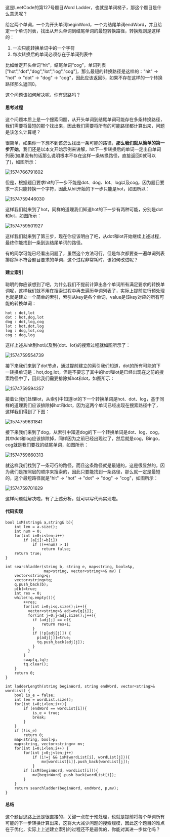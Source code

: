 这是LeetCode的第127号题目Word Ladder，也就是单词梯子，那这个题目是什么意思呢？

给定两个单词，一个为开头单词beginWord，一个为结尾单词endWord，并且给定一个单词列表，找出从开头单词到结尾单词的最短转换路径，转换规则是这样的：

1. 一次只能转换单词中的一个字符
2. 每次转换后的单词必须存在于单词列表中

比如给定开头单词“hit”，结尾单词“cog”，单词列表["hot","dot","dog","lot","log","cog"]，那么最短的转换路径是这样的："hit" -> "hot" -> "dot" -> "dog" -> "cog"，因此应该返回5，如果不存在这样的一个转换路径那么返回0。

这个问题该如何解决呢，你有思路吗？



#### 思考过程

这个问题本质上是一个搜索问题，从开头单词到结尾单词可能存在多条转换路径，我们需要将最短的那个找出来，因此我们需要将所有的可能路径都计算出来，问题是该怎么计算呢？

很简单，如果你一下想不到该怎么找出一条可能的路径，**那么我们就从简单的第一步开始**，我们还是以本文开始示例来讲解，hit下一步转换后的单词一定出自单词列表(如果没有的话那么说明根本不存在这样一条转换路径，直接返回0就可以了)，如图所示：

![1574766791602](https://mmbiz.qpic.cn/mmbiz_png/8g3rwJPmya1tL1ew6tDxbXCzWybuApGtf2HwzayuMDG8BGExlZ0CgKRsKR4nqqhRnDNDWLnnaus2hLOz0Jag8Q/640?wx_fmt=png&tp=webp&wxfrom=5&wx_lazy=1&wx_co=1)



但是，根据题目要求hit的下一步不能是dot、dog、lot、log以及cog，因为题目要求一次只能转换一个字符，因此从hit开始的下一步只能是hot，如图所以：

![1574759446030](https://mmbiz.qpic.cn/mmbiz_png/8g3rwJPmya1tL1ew6tDxbXCzWybuApGt1RwoXP3YL3TiaYiaazn4LvKj97j0fX0sva8PXjvyfa4W2Az5OvznOgyg/640?wx_fmt=png&tp=webp&wxfrom=5&wx_lazy=1&wx_co=1)



这样我们就来到了hot，同样的道理我们知道hot的下一步有两种可能，分别是dot和lot，如图所示：

![1574759501927](https://mmbiz.qpic.cn/mmbiz_png/8g3rwJPmya1tL1ew6tDxbXCzWybuApGtVCvdbfPxUdykdMBejFGCx2KOj5wcfXClNog2Y2buR6UvzCtwqLG37Q/640?wx_fmt=png&tp=webp&wxfrom=5&wx_lazy=1&wx_co=1)



这样我们就来到了第三步，现在你应该明白了吧，从dot和lot开始继续上述过程，最终你能找到一条到达结尾单词的路径。

有的同学可能已经看出问题了，虽然这个方法可行，但是每次都要查一遍单词列表排除掉不符合题目要求的单词，这个过程非常耗时，该如何改进呢？



#### 建立索引

聪明的你应该想到了吧，为什么我们不提前计算出各个单词所有满足要求的转换单词呢，这样我们就不用在搜索过程中再去遍历单词列表了，实际上提前进行预处理也就是建立一个简单的索引，索引从key是各个单词，value是该key对应的所有可能的转换单词：


```
hot : dot,lot
dot : hot,dog,lot
dog : dot,log,cog
lot : hot,dot,log
log : dog,lot,cog
cog : dog,log
```

这样上述从hit到hot以及到{dot、lot}的搜索过程就如图所示了：

![1574759554739](https://mmbiz.qpic.cn/mmbiz_png/8g3rwJPmya1tL1ew6tDxbXCzWybuApGtES0x2SDZz3e1zs1TR6Kj0pLu3dTmSxDfbb4ibne9mYLT8wC5vJh4SVQ/640?wx_fmt=png&tp=webp&wxfrom=5&wx_lazy=1&wx_co=1)



接下来我们来到了dot节点，通过提前建立的索引我们知道，dot的所有可能的下一转换单词是：hot,dog,lot，但是不要忘了其中的hot和lot是已经出现在之前的搜索路径中了，因此我们需要排除掉hot和lot，如图所示：

![1574759594357](https://mmbiz.qpic.cn/mmbiz_png/8g3rwJPmya1tL1ew6tDxbXCzWybuApGtWzic1MPaG9JoUSNQAYJ0UYV1r2rl9iavU9vI5n9JgNaHIRWcRnN4EU6Q/640?wx_fmt=png&tp=webp&wxfrom=5&wx_lazy=1&wx_co=1)



接着让我们处理lot，从索引中知道lot的下一个转换单词是hot、dot、log，基于同样的道理我们应该排除掉hot和dot，因为这两个单词已经出现在搜索路径中了，这样我们得到了下图：

![1574759631841](https://mmbiz.qpic.cn/mmbiz_png/8g3rwJPmya1tL1ew6tDxbXCzWybuApGtGX3IjDhhSHDeXsRPDfckr5mmRC5I9HGRGKT9dV04LCXmDRkFGYzmUw/640?wx_fmt=png&tp=webp&wxfrom=5&wx_lazy=1&wx_co=1)

接下来我们来到了dog，从索引中知道dog的下一个转换单词是dot、log、cog，其中dot和log应该排除掉，同样因为之前已经出现过了，然后就是cog，Bingo，cog就是我们要找的结尾单词，如图所示：

![1574759660313](https://mmbiz.qpic.cn/mmbiz_png/8g3rwJPmya1tL1ew6tDxbXCzWybuApGtwRYc5nzgyouoNvnEkZ1ksKialMVVWEMecia2Q0DEib98XgibgH70bkdjTg/640?wx_fmt=png&tp=webp&wxfrom=5&wx_lazy=1&wx_co=1)



就这样我们找到了一条可行的路径，而且这条路径就是最短的，这是很显然的，因为我们是按照层的顺序来搜索的，因此只要能找到一条路径，那么就一定是最短的，这个最短路径就是"hit" -> "hot" -> "dot" -> "dog" -> "cog"，如图所示：

![1574759701629](https://mmbiz.qpic.cn/mmbiz_png/8g3rwJPmya1tL1ew6tDxbXCzWybuApGtSkey11c8oTGdWn39Tqxr4MXrvp1D9XXqjCNdwxlY25R7hww8ZuwR3A/640?wx_fmt=png&tp=webp&wxfrom=5&wx_lazy=1&wx_co=1)



这样问题就解决啦，有了上述分析，就可以写代码实现啦。



#### 代码实现

```
bool isM(string& a,string& b){
    int len = a.size();
    int num = 0;
    for(int i=0;i<len;i++)
        if (a[i]!=b[i])
            if ((++num) > 1)
                return false;
    return true;
}

int searchladder(string b, string e, map<string, bool>&p,
                 map<string, vector<string>>& mv) {
    vector<string>q;
    vector<string>tq;
    q.push_back(b);
    p[b]=true;
    int res = 0;
    while(!q.empty()){
        ++res;
        for(int i=0;i<q.size();i++){
          vector<string>& adj=mv[q[i]];
          for(int j=0;j<adj.size();j++){
            if (adj[j] == e){
                return res+1;
            }
            if (!p[adj[j]]) {
              p[adj[j]]=true;
              tq.push_back(adj[j]);
            }
          }
        }
        swap(q,tq);
        tq.clear();
    }
    return 0;
}

int ladderLength(string beginWord, string endWord, vector<string>& wordList) {
    bool is_e = false;
    int len = wordList.size();
    for(int i=0;i<len;i++){
        if (endWord == wordList[i]){
            is_e = true;
            break;
        }
    }
    if (!is_e)
        return 0;
    map<string, bool>p;
    map<string, vector<string>> mv;
    for(int i=0;i<len;i++) {
        for(int j=0;j<len;j++)
            if (i!=j && isM(wordList[i], wordList[j])){
                mv[wordList[i]].push_back(wordList[j]);
            }
        if (isM(beginWord, wordList[i])){
            mv[beginWord].push_back(wordList[i]);
        }
    }
    return searchladder(beginWord, endWord, p,mv);
}
```



#### 总结

这个题目思路上还是很直接的，关键一点在于预处理，也就是提前将每个单词所有可能的下一步转换计算出来，这将大大减少问题的搜索规模，因此这个题目的难点在于优化，实际上上述建立索引的过程还不是最优的，你能对其进一步优化吗？

